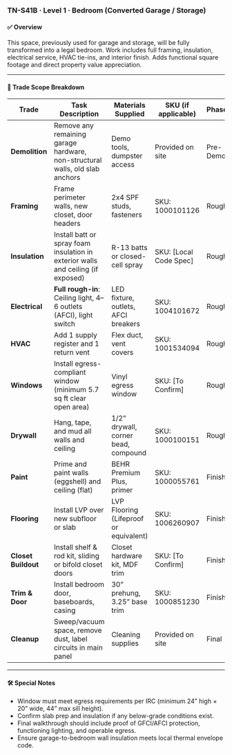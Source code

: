 ### TN-S41B · Level 1 · Bedroom (Converted Garage / Storage)

#### ✅ Overview
This space, previously used for garage and storage, will be fully transformed into a legal bedroom. Work includes full framing, insulation, electrical service, HVAC tie-ins, and interior finish. Adds functional square footage and direct property value appreciation.

---

#### 📐 Trade Scope Breakdown

| Trade            | Task Description                                                                    | Materials Supplied                              | SKU (if applicable)     | Phase     |
|------------------|---------------------------------------------------------------------------------------|--------------------------------------------------|--------------------------|-----------|
| **Demolition**   | Remove any remaining garage hardware, non-structural walls, old slab anchors          | Demo tools, dumpster access                     | Provided on site         | Pre-Demo  |
| **Framing**      | Frame perimeter walls, new closet, door headers                                       | 2x4 SPF studs, fasteners                        | SKU: 1000101126          | Rough     |
| **Insulation**   | Install batt or spray foam insulation in exterior walls and ceiling (if exposed)      | R-13 batts or closed-cell spray                 | SKU: [Local Code Spec]    | Rough     |
| **Electrical**   | **Full rough-in**: Ceiling light, 4–6 outlets (AFCI), light switch                    | LED fixture, outlets, AFCI breakers             | SKU: 1004101672          | Rough     |
| **HVAC**         | Add 1 supply register and 1 return vent                                               | Flex duct, vent covers                         | SKU: 1001534094           | Rough     |
| **Windows**      | Install egress-compliant window (minimum 5.7 sq ft clear open area)                   | Vinyl egress window                            | SKU: [To Confirm]         | Rough     |
| **Drywall**      | Hang, tape, and mud all walls and ceiling                                             | 1/2” drywall, corner bead, compound             | SKU: 1000100151           | Rough     |
| **Paint**        | Prime and paint walls (eggshell) and ceiling (flat)                                   | BEHR Premium Plus, primer                      | SKU: 1000055761           | Finish    |
| **Flooring**     | Install LVP over new subfloor or slab                                                 | LVP Flooring (Lifeproof or equivalent)         | SKU: 1006260907           | Finish    |
| **Closet Buildout**| Install shelf & rod kit, sliding or bifold closet doors                             | Closet hardware kit, MDF trim                  | SKU: [To Confirm]         | Finish    |
| **Trim & Door**  | Install bedroom door, baseboards, casing                                              | 30” prehung, 3.25” base trim                   | SKU: 1000851230           | Finish    |
| **Cleanup**      | Sweep/vacuum space, remove dust, label circuits in main panel                         | Cleaning supplies                              | Provided on site          | Final     |

---

#### 🛠 Special Notes
- Window must meet egress requirements per IRC (minimum 24” high × 20” wide, 44” max sill height).
- Confirm slab prep and insulation if any below-grade conditions exist.
- Final walkthrough should include proof of GFCI/AFCI protection, functioning lighting, and operable egress.
- Ensure garage-to-bedroom wall insulation meets local thermal envelope code.
